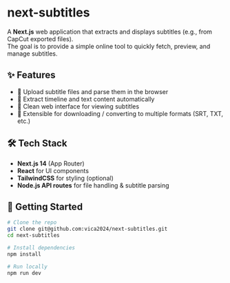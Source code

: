 # next-subtitles

A **Next.js** web application that extracts and displays subtitles (e.g., from CapCut exported files).  
The goal is to provide a simple online tool to quickly fetch, preview, and manage subtitles.

## ✨ Features
- 🔹 Upload subtitle files and parse them in the browser  
- 🔹 Extract timeline and text content automatically  
- 🔹 Clean web interface for viewing subtitles  
- 🔹 Extensible for downloading / converting to multiple formats (SRT, TXT, etc.)  

## 🛠 Tech Stack
- **Next.js 14** (App Router)  
- **React** for UI components  
- **TailwindCSS** for styling (optional)  
- **Node.js API routes** for file handling & subtitle parsing  

## 🚀 Getting Started
```bash
# Clone the repo
git clone git@github.com:vica2024/next-subtitles.git
cd next-subtitles

# Install dependencies
npm install

# Run locally
npm run dev
